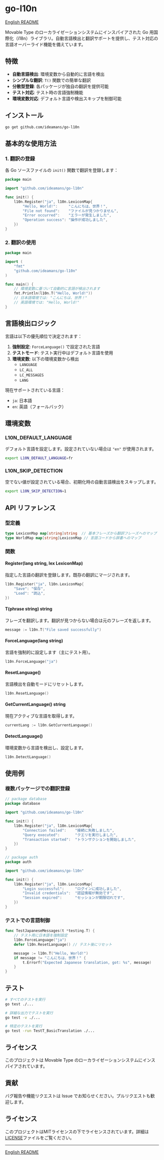 # go-l10n

[English README](README.md)

Movable Type のローカライゼーションシステムにインスパイアされた Go 用国際化（i18n）ライブラリ。自動言語検出と翻訳サポートを提供し、テスト対応の言語オーバーライド機能を備えています。

## 特徴

- **自動言語検出**: 環境変数から自動的に言語を検出
- **シンプルな翻訳**: `T()` 関数での簡単な翻訳
- **分散型登録**: 各パッケージが独自の翻訳を提供可能
- **テスト対応**: テスト時の言語強制機能
- **環境変数対応**: デフォルト言語や検出スキップを制御可能

## インストール

```bash
go get github.com/ideamans/go-l10n
```

## 基本的な使用方法

### 1. 翻訳の登録

各 Go ソースファイルの `init()` 関数で翻訳を登録します：

```go
package main

import "github.com/ideamans/go-l10n"

func init() {
    l10n.Register("ja", l10n.LexiconMap{
        "Hello, World!":     "こんにちは、世界！",
        "File not found":    "ファイルが見つかりません",
        "Error occurred":    "エラーが発生しました",
        "Operation success": "操作が成功しました",
    })
}
```

### 2. 翻訳の使用

```go
package main

import (
    "fmt"
    "github.com/ideamans/go-l10n"
)

func main() {
    // 環境変数に基づいて自動的に言語が検出されます
    fmt.Println(l10n.T("Hello, World!"))
    // 日本語環境では: "こんにちは、世界！"
    // 英語環境では: "Hello, World!"
}
```

## 言語検出ロジック

言語は以下の優先順位で決定されます：

1. **強制設定**: `ForceLanguage()` で設定された言語
2. **テストモード**: テスト実行中はデフォルト言語を使用
3. **環境変数**: 以下の環境変数から検出
   - `LANGUAGE`
   - `LC_ALL`
   - `LC_MESSAGES`
   - `LANG`

現在サポートされている言語：
- `ja`: 日本語
- `en`: 英語（フォールバック）

## 環境変数

### L10N_DEFAULT_LANGUAGE

デフォルト言語を設定します。設定されていない場合は `"en"` が使用されます。

```bash
export L10N_DEFAULT_LANGUAGE=fr
```

### L10N_SKIP_DETECTION

空でない値が設定されている場合、初期化時の自動言語検出をスキップします。

```bash
export L10N_SKIP_DETECTION=1
```

## API リファレンス

### 型定義

```go
type LexiconMap map[string]string  // 基本フレーズから翻訳フレーズへのマップ
type WorldMap map[string]LexiconMap // 言語コードから辞書へのマップ
```

### 関数

#### Register(lang string, lex LexiconMap)

指定した言語の翻訳を登録します。既存の翻訳にマージされます。

```go
l10n.Register("ja", l10n.LexiconMap{
    "Save": "保存",
    "Load": "読込",
})
```

#### T(phrase string) string

フレーズを翻訳します。翻訳が見つからない場合は元のフレーズを返します。

```go
message := l10n.T("File saved successfully")
```

#### ForceLanguage(lang string)

言語を強制的に設定します（主にテスト用）。

```go
l10n.ForceLanguage("ja")
```

#### ResetLanguage()

言語検出を自動モードにリセットします。

```go
l10n.ResetLanguage()
```

#### GetCurrentLanguage() string

現在アクティブな言語を取得します。

```go
currentLang := l10n.GetCurrentLanguage()
```

#### DetectLanguage()

環境変数から言語を検出し、設定します。

```go
l10n.DetectLanguage()
```

## 使用例

### 複数パッケージでの翻訳登録

```go
// package database
package database

import "github.com/ideamans/go-l10n"

func init() {
    l10n.Register("ja", l10n.LexiconMap{
        "Connection failed":    "接続に失敗しました",
        "Query executed":       "クエリを実行しました",
        "Transaction started":  "トランザクションを開始しました",
    })
}

// package auth
package auth

import "github.com/ideamans/go-l10n"

func init() {
    l10n.Register("ja", l10n.LexiconMap{
        "Login successful":     "ログインに成功しました",
        "Invalid credentials":  "認証情報が無効です",
        "Session expired":      "セッションが期限切れです",
    })
}
```

### テストでの言語制御

```go
func TestJapaneseMessages(t *testing.T) {
    // テスト用に日本語を強制設定
    l10n.ForceLanguage("ja")
    defer l10n.ResetLanguage() // テスト後にリセット

    message := l10n.T("Hello, World!")
    if message != "こんにちは、世界！" {
        t.Errorf("Expected Japanese translation, got: %s", message)
    }
}
```

## テスト

```bash
# すべてのテストを実行
go test ./...

# 詳細な出力でテストを実行
go test -v ./...

# 特定のテストを実行
go test -run TestT_BasicTranslation ./...
```

## ライセンス

このプロジェクトは Movable Type のローカライゼーションシステムにインスパイアされています。

## 貢献

バグ報告や機能リクエストは Issue でお知らせください。プルリクエストも歓迎します。

## ライセンス

このプロジェクトはMITライセンスの下でライセンスされています。詳細は[LICENSE](LICENSE)ファイルをご覧ください。

---

[English README](README.md)